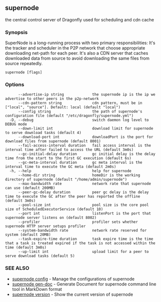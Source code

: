 ## supernode

the central control server of Dragonfly used for scheduling and cdn cache

### Synopsis

SuperNode is a long-running process with two primary responsibilities:
It's the tracker and scheduler in the P2P network that choose appropriate downloading net-path for each peer.
It's also a CDN server that caches downloaded data from source to avoid downloading the same files from source repeatedly.

```
supernode [flags]
```

### Options

```
      --advertise-ip string             the supernode ip is the ip we advertise to other peers in the p2p-network
      --cdn-pattern string              cdn pattern, must be in ["local", "source"]. Default: local (default "local")
      --config string                   the path of supernode's configuration file (default "/etc/dragonfly/supernode.yml")
  -D, --debug                           switch daemon log level to DEBUG mode
      --down-limit int                  download limit for supernode to serve download tasks (default 4)
      --download-port int               downloadPort is the port for download files from supernode (default 8001)
      --fail-access-interval duration   fail access interval is the interval time after failed to access the URL (default 3m0s)
      --gc-initial-delay duration       gc initial delay is the delay time from the start to the first GC execution (default 6s)
      --gc-meta-interval duration       gc meta interval is the interval time to execute the GC meta (default 2m0s)
  -h, --help                            help for supernode
      --home-dir string                 homeDir is the working directory of supernode (default "/home/admin/supernode")
      --max-bandwidth rate              network rate that supernode can use (default 200MB)
      --peer-gc-delay duration          peer gc delay is the delay time to execute the GC after the peer has reported the offline (default 3m0s)
      --pool-size int                   pool size is the core pool size of ScheduledExecutorService (default 10)
      --port int                        listenPort is the port that supernode server listens on (default 8002)
      --profiler                        profiler sets whether supernode HTTP server setups profiler
      --system-bandwidth rate           network rate reserved for system (default 20MB)
      --task-expire-time duration       task expire time is the time that a task is treated expired if the task is not accessed within the time (default 3m0s)
      --up-limit int                    upload limit for a peer to serve download tasks (default 5)
```

### SEE ALSO

* [supernode config](supernode_config.md)	 - Manage the configurations of supernode
* [supernode gen-doc](supernode_gen-doc.md)	 - Generate Document for supernode command line tool in MarkDown format
* [supernode version](supernode_version.md)	 - Show the current version of supernode

